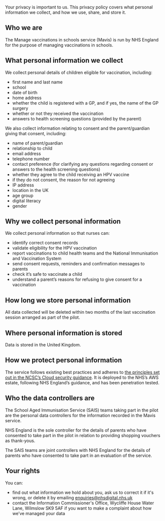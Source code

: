 Your privacy is important to us. This privacy policy covers what personal information we collect, and how we use, share, and store it.

## Who we are

The Manage vaccinations in schools service (Mavis) is run by NHS England for the purpose of managing vaccinations in schools.

## What personal information we collect

We collect personal details of children eligible for vaccination, including:

- first name and last name
- school
- date of birth
- home address
- whether the child is registered with a GP, and if yes, the name of the GP surgery
- whether or not they received the vaccination
- answers to health screening questions (provided by the parent)

We also collect information relating to consent and the parent/guardian giving that consent, including:

- name of parent/guardian
- relationship to child
- email address
- telephone number
- contact preference (for clarifying any questions regarding consent or answers to the health screening questions)
- whether they agree to the child receiving an HPV vaccine
- if they do not consent, the reason for not agreeing
- IP address
- location in the UK
- age group
- digital literacy
- gender

## Why we collect personal information

We collect personal information so that nurses can:

- identify correct consent records
- validate eligibility for the HPV vaccination
- report vaccinations to child health teams and the National Immunisation and Vaccination System
- send consent requests, reminders and confirmation messages to parents
- check it’s safe to vaccinate a child
- understand a parent’s reasons for refusing to give consent for a vaccination

## How long we store personal information

All data collected will be deleted within two months of the last vaccination session arranged as part of the pilot.

## Where personal information is stored

Data is stored in the United Kingdom.

## How we protect personal information

The service follows existing best practices and adheres to [the principles set out in the NCSC’s Cloud security guidance](https://www.ncsc.gov.uk/collection/cloud/the-cloud-security-principles). It is deployed to the NHS’s AWS estate, following NHS England’s guidance, and has been penetration tested.

## Who the data controllers are

The School Aged Immunisation Service (SAIS) teams taking part in the pilot are the personal data controllers for the information recorded in the Mavis service.

NHS England is the sole controller for the details of parents who have consented to take part in the pilot in relation to providing shopping vouchers as thank-yous.

The SAIS teams are joint controllers with NHS England for the details of parents who have consented to take part in an evaluation of the service.

## Your rights

You can:

- find out what information we hold about you, ask us to correct it if it's wrong, or delete it by emailing <enquiries@nhsdigital.nhs.uk>
- contact the Information Commissioner's Office, Wycliffe House Water Lane, Wilmslow SK9 5AF if you want to make a complaint about how we’ve managed your data
